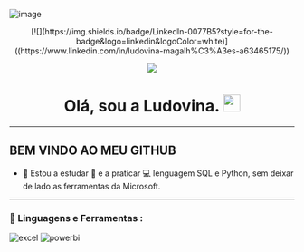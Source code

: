 ![image](https://github.com/lagmagalhaes/Ludovina-Magalhaes/assets/166879716/f96ddd3e-513c-44b9-878f-4c671e986b7c)

<div id="badges" align="center">  
[![](https://img.shields.io/badge/LinkedIn-0077B5?style=for-the-badge&logo=linkedin&logoColor=white)]((https://www.linkedin.com/in/ludovina-magalh%C3%A3es-a63465175/)) 
 
[![](https://img.shields.io/badge/Página_Web-yelow?style=for-the-badge&logo=medium&logoColor=white)]()
  
   
   <h1>
  Olá, sou a Ludovina.  
  <img src="https://media.giphy.com/media/hvRJCLFzcasrR4ia7z/giphy.gif" width="30px"/>
</h1>

---
 <div id="header" align="left">

## BEM VINDO AO MEU GITHUB
  
  * 🌱 Estou a estudar :blue_book: e a praticar :computer: lenguagem SQL e Python, sem deixar de lado as ferramentas da Microsoft. 

---
   
 ###  🚀 Linguagens e Ferramentas :
<div id="header" align="left">
    <img src="https://img.shields.io/badge/Microsoft_Excel-217346?style=for-the-badge&logo=microsoft-excel&logoColor=white" alt="excel"/>
  </a>
 <img src="https://img.shields.io/badge/Power_BI-FFBE00?style=for-the-badge&logo=Power-BI&logoColor=white" alt="powerbi"/>
  </a>
  
</div>
